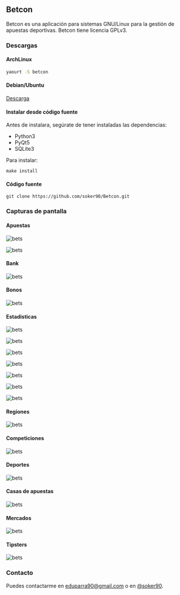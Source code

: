 ## Betcon

Betcon es una aplicación para sistemas GNU/Linux para la gestión de apuestas deportivas. Betcon tiene licencia GPLv3.

### Descargas

#### ArchLinux
```bash
yaourt -S betcon
```

#### Debian/Ubuntu
[Descarga](https://github.com/soker90/betcon/releases/download/1.2.3/betcon_1.2.3-2_all.deb)

#### Instalar desde código fuente
Antes de instalara, segúrate de tener instaladas las dependencias:
* Python3
* PyQt5
* SQLite3

Para instalar:
```
make install
```

#### Código fuente

```
git clone https://github.com/soker90/Betcon.git
```

### Capturas de pantalla

#### Apuestas

![bets](images/1.png)

![bets](images/2.png)

#### Bank

![bets](images/3.png)

#### Bonos
![bets](images/4.png)

#### Estadisticas

![bets](images/5.png)

![bets](images/6.png)

![bets](images/7.png)

![bets](images/8.png)

![bets](images/9.png)

![bets](images/10.png)

![bets](images/11.png)

#### Regiones
![bets](images/12.png)

#### Competiciones
![bets](images/13.png)

#### Deportes
![bets](images/14.png)

#### Casas de apuestas
![bets](images/15.png)

#### Mercados
![bets](images/16.png)

#### Tipsters
![bets](images/17.png)


### Contacto
Puedes contactarme en [eduparra90@gmail.com](mailto:eduparra90@gmail.com) o en [@soker90](http://twitter.com/soker90).






